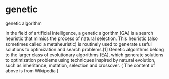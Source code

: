 # genetic
genetic algorithm

In the field of artificial intelligence, a genetic algorithm (GA) is a search heuristic that mimics the process of natural selection. This heuristic (also sometimes called a metaheuristic) is routinely used to generate useful solutions to optimization and search problems.[1] Genetic algorithms belong to the larger class of evolutionary algorithms (EA), which generate solutions to optimization problems using techniques inspired by natural evolution, such as inheritance, mutation, selection and crossover.
( The content of above is from Wikipedia )
